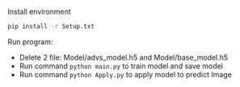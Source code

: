 Install environment
```bash
pip install -r Setup.txt
```
Run program:
 - Delete 2 file: Model/advs_model.h5 and Model/base_model.h5
 - Run command `python main.py` to train model and save model
 - Run command `python Apply.py` to apply model to predict Image 
